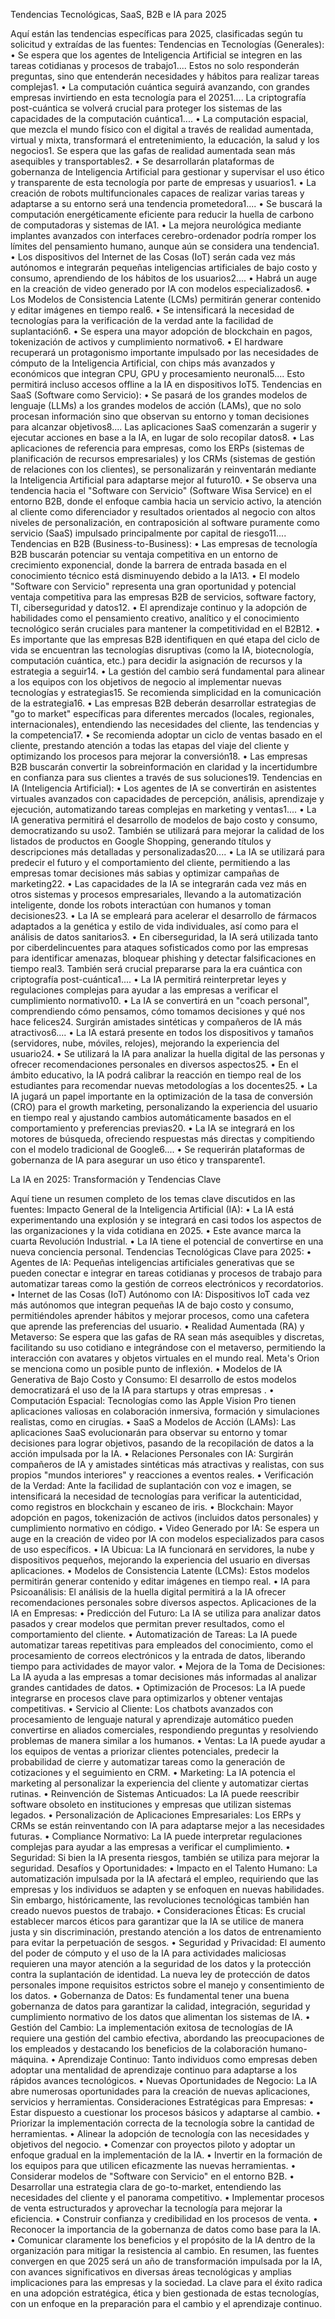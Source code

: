 Tendencias Tecnológicas, SaaS, B2B e IA para 2025

Aquí están las tendencias específicas para 2025, clasificadas según tu solicitud y extraídas de las fuentes:
Tendencias en Tecnologías (Generales):
•
Se espera que los agentes de Inteligencia Artificial se integren en las tareas cotidianas y procesos de trabajo1.... Estos no solo responderán preguntas, sino que entenderán necesidades y hábitos para realizar tareas complejas1.
•
La computación cuántica seguirá avanzando, con grandes empresas invirtiendo en esta tecnología para el 20251.... La criptografía post-cuántica se volverá crucial para proteger los sistemas de las capacidades de la computación cuántica1....
•
La computación espacial, que mezcla el mundo físico con el digital a través de realidad aumentada, virtual y mixta, transformará el entretenimiento, la educación, la salud y los negocios1. Se espera que las gafas de realidad aumentada sean más asequibles y transportables2.
•
Se desarrollarán plataformas de gobernanza de Inteligencia Artificial para gestionar y supervisar el uso ético y transparente de esta tecnología por parte de empresas y usuarios1.
•
La creación de robots multifuncionales capaces de realizar varias tareas y adaptarse a su entorno será una tendencia prometedora1....
•
Se buscará la computación energéticamente eficiente para reducir la huella de carbono de computadoras y sistemas de IA1.
•
La mejora neurológica mediante implantes avanzados con interfaces cerebro-ordenador podría romper los límites del pensamiento humano, aunque aún se considera una tendencia1.
•
Los dispositivos del Internet de las Cosas (IoT) serán cada vez más autónomos e integrarán pequeñas inteligencias artificiales de bajo costo y consumo, aprendiendo de los hábitos de los usuarios2....
•
Habrá un auge en la creación de video generado por IA con modelos especializados6.
•
Los Modelos de Consistencia Latente (LCMs) permitirán generar contenido y editar imágenes en tiempo real6.
•
Se intensificará la necesidad de tecnologías para la verificación de la verdad ante la facilidad de suplantación6.
•
Se espera una mayor adopción de blockchain en pagos, tokenización de activos y cumplimiento normativo6.
•
El hardware recuperará un protagonismo importante impulsado por las necesidades de cómputo de la Inteligencia Artificial, con chips más avanzados y económicos que integran CPU, GPU y procesamiento neuronal5.... Esto permitirá incluso accesos offline a la IA en dispositivos IoT5.
Tendencias en SaaS (Software como Servicio):
•
Se pasará de los grandes modelos de lenguaje (LLMs) a los grandes modelos de acción (LAMs), que no solo procesan información sino que observan su entorno y toman decisiones para alcanzar objetivos8.... Las aplicaciones SaaS comenzarán a sugerir y ejecutar acciones en base a la IA, en lugar de solo recopilar datos8.
•
Las aplicaciones de referencia para empresas, como los ERPs (sistemas de planificación de recursos empresariales) y los CRMs (sistemas de gestión de relaciones con los clientes), se personalizarán y reinventarán mediante la Inteligencia Artificial para adaptarse mejor al futuro10.
•
Se observa una tendencia hacia el "Software con Servicio" (Software Wisa Service) en el entorno B2B, donde el enfoque cambia hacia un servicio activo, la atención al cliente como diferenciador y resultados orientados al negocio con altos niveles de personalización, en contraposición al software puramente como servicio (SaaS) impulsado principalmente por capital de riesgo11....
Tendencias en B2B (Business-to-Business):
•
Las empresas de tecnología B2B buscarán potenciar su ventaja competitiva en un entorno de crecimiento exponencial, donde la barrera de entrada basada en el conocimiento técnico está disminuyendo debido a la IA13.
•
El modelo "Software con Servicio" representa una gran oportunidad y potencial ventaja competitiva para las empresas B2B de servicios, software factory, TI, ciberseguridad y datos12.
•
El aprendizaje continuo y la adopción de habilidades como el pensamiento creativo, analítico y el conocimiento tecnológico serán cruciales para mantener la competitividad en el B2B12.
•
Es importante que las empresas B2B identifiquen en qué etapa del ciclo de vida se encuentran las tecnologías disruptivas (como la IA, biotecnología, computación cuántica, etc.) para decidir la asignación de recursos y la estrategia a seguir14.
•
La gestión del cambio será fundamental para alinear a los equipos con los objetivos de negocio al implementar nuevas tecnologías y estrategias15. Se recomienda simplicidad en la comunicación de la estrategia16.
•
Las empresas B2B deberán desarrollar estrategias de "go to market" específicas para diferentes mercados (locales, regionales, internacionales), entendiendo las necesidades del cliente, las tendencias y la competencia17.
•
Se recomienda adoptar un ciclo de ventas basado en el cliente, prestando atención a todas las etapas del viaje del cliente y optimizando los procesos para mejorar la conversión18.
•
Las empresas B2B buscarán convertir la sobreinformación en claridad y la incertidumbre en confianza para sus clientes a través de sus soluciones19.
Tendencias en IA (Inteligencia Artificial):
•
Los agentes de IA se convertirán en asistentes virtuales avanzados con capacidades de percepción, análisis, aprendizaje y ejecución, automatizando tareas complejas en marketing y ventas1....
•
La IA generativa permitirá el desarrollo de modelos de bajo costo y consumo, democratizando su uso2. También se utilizará para mejorar la calidad de los listados de productos en Google Shopping, generando títulos y descripciones más detalladas y personalizadas20....
•
La IA se utilizará para predecir el futuro y el comportamiento del cliente, permitiendo a las empresas tomar decisiones más sabias y optimizar campañas de marketing22.
•
Las capacidades de la IA se integrarán cada vez más en otros sistemas y procesos empresariales, llevando a la automatización inteligente, donde los robots interactúan con humanos y toman decisiones23.
•
La IA se empleará para acelerar el desarrollo de fármacos adaptados a la genética y estilo de vida individuales, así como para el análisis de datos sanitarios3.
•
En ciberseguridad, la IA será utilizada tanto por ciberdelincuentes para ataques sofisticados como por las empresas para identificar amenazas, bloquear phishing y detectar falsificaciones en tiempo real3. También será crucial prepararse para la era cuántica con criptografía post-cuántica1....
•
La IA permitirá reinterpretar leyes y regulaciones complejas para ayudar a las empresas a verificar el cumplimiento normativo10.
•
La IA se convertirá en un "coach personal", comprendiendo cómo pensamos, cómo tomamos decisiones y qué nos hace felices24. Surgirán amistades sintéticas y compañeros de IA más atractivos6....
•
La IA estará presente en todos los dispositivos y tamaños (servidores, nube, móviles, relojes), mejorando la experiencia del usuario24.
•
Se utilizará la IA para analizar la huella digital de las personas y ofrecer recomendaciones personales en diversos aspectos25.
•
En el ámbito educativo, la IA podrá calibrar la reacción en tiempo real de los estudiantes para recomendar nuevas metodologías a los docentes25.
•
La IA jugará un papel importante en la optimización de la tasa de conversión (CRO) para el growth marketing, personalizando la experiencia del usuario en tiempo real y ajustando cambios automáticamente basados en el comportamiento y preferencias previas20.
•
La IA se integrará en los motores de búsqueda, ofreciendo respuestas más directas y compitiendo con el modelo tradicional de Google6....
•
Se requerirán plataformas de gobernanza de IA para asegurar un uso ético y transparente1.


La IA en 2025: Transformación y Tendencias Clave

Aquí tiene un resumen completo de los temas clave discutidos en las fuentes:
Impacto General de la Inteligencia Artificial (IA):
•
La IA está experimentando una explosión y se integrará en casi todos los aspectos de las organizaciones y la vida cotidiana en 2025.
•
Este avance marca la cuarta Revolución Industrial.
•
La IA tiene el potencial de convertirse en una nueva conciencia personal.
Tendencias Tecnológicas Clave para 2025:
•
Agentes de IA: Pequeñas inteligencias artificiales generativas que se pueden conectar e integrar en tareas cotidianas y procesos de trabajo para automatizar tareas como la gestión de correos electrónicos y recordatorios.
•
Internet de las Cosas (IoT) Autónomo con IA: Dispositivos IoT cada vez más autónomos que integran pequeñas IA de bajo costo y consumo, permitiéndoles aprender hábitos y mejorar procesos, como una cafetera que aprende las preferencias del usuario.
•
Realidad Aumentada (RA) y Metaverso: Se espera que las gafas de RA sean más asequibles y discretas, facilitando su uso cotidiano e integrándose con el metaverso, permitiendo la interacción con avatares y objetos virtuales en el mundo real. Meta's Orion se menciona como un posible punto de inflexión.
•
Modelos de IA Generativa de Bajo Costo y Consumo: El desarrollo de estos modelos democratizará el uso de la IA para startups y otras empresas .
•
Computación Espacial: Tecnologías como las Apple Vision Pro tienen aplicaciones valiosas en colaboración inmersiva, formación y simulaciones realistas, como en cirugías.
•
SaaS a Modelos de Acción (LAMs): Las aplicaciones SaaS evolucionarán para observar su entorno y tomar decisiones para lograr objetivos, pasando de la recopilación de datos a la acción impulsada por la IA.
•
Relaciones Personales con IA: Surgirán compañeros de IA y amistades sintéticas más atractivas y realistas, con sus propios "mundos interiores" y reacciones a eventos reales.
•
Verificación de la Verdad: Ante la facilidad de suplantación con voz e imagen, se intensificará la necesidad de tecnologías para verificar la autenticidad, como registros en blockchain y escaneo de iris.
•
Blockchain: Mayor adopción en pagos, tokenización de activos (incluidos datos personales) y cumplimiento normativo en código.
•
Video Generado por IA: Se espera un auge en la creación de video por IA con modelos especializados para casos de uso específicos.
•
IA Ubicua: La IA funcionará en servidores, la nube y dispositivos pequeños, mejorando la experiencia del usuario en diversas aplicaciones.
•
Modelos de Consistencia Latente (LCMs): Estos modelos permitirán generar contenido y editar imágenes en tiempo real.
•
IA para Psicoanálisis: El análisis de la huella digital permitirá a la IA ofrecer recomendaciones personales sobre diversos aspectos.
Aplicaciones de la IA en Empresas:
•
Predicción del Futuro: La IA se utiliza para analizar datos pasados y crear modelos que permitan prever resultados, como el comportamiento del cliente.
•
Automatización de Tareas: La IA puede automatizar tareas repetitivas para empleados del conocimiento, como el procesamiento de correos electrónicos y la entrada de datos, liberando tiempo para actividades de mayor valor.
•
Mejora de la Toma de Decisiones: La IA ayuda a las empresas a tomar decisiones más informadas al analizar grandes cantidades de datos.
•
Optimización de Procesos: La IA puede integrarse en procesos clave para optimizarlos y obtener ventajas competitivas.
•
Servicio al Cliente: Los chatbots avanzados con procesamiento de lenguaje natural y aprendizaje automático pueden convertirse en aliados comerciales, respondiendo preguntas y resolviendo problemas de manera similar a los humanos.
•
Ventas: La IA puede ayudar a los equipos de ventas a priorizar clientes potenciales, predecir la probabilidad de cierre y automatizar tareas como la generación de cotizaciones y el seguimiento en CRM.
•
Marketing: La IA potencia el marketing al personalizar la experiencia del cliente y automatizar ciertas rutinas.
•
Reinvención de Sistemas Anticuados: La IA puede reescribir software obsoleto en instituciones y empresas que utilizan sistemas legados.
•
Personalización de Aplicaciones Empresariales: Los ERPs y CRMs se están reinventando con IA para adaptarse mejor a las necesidades futuras.
•
Compliance Normativo: La IA puede interpretar regulaciones complejas para ayudar a las empresas a verificar el cumplimiento.
•
Seguridad: Si bien la IA presenta riesgos, también se utiliza para mejorar la seguridad.
Desafíos y Oportunidades:
•
Impacto en el Talento Humano: La automatización impulsada por la IA afectará el empleo, requiriendo que las empresas y los individuos se adapten y se enfoquen en nuevas habilidades. Sin embargo, históricamente, las revoluciones tecnológicas también han creado nuevos puestos de trabajo.
•
Consideraciones Éticas: Es crucial establecer marcos éticos para garantizar que la IA se utilice de manera justa y sin discriminación, prestando atención a los datos de entrenamiento para evitar la perpetuación de sesgos.
•
Seguridad y Privacidad: El aumento del poder de cómputo y el uso de la IA para actividades maliciosas requieren una mayor atención a la seguridad de los datos y la protección contra la suplantación de identidad. La nueva ley de protección de datos personales impone requisitos estrictos sobre el manejo y consentimiento de los datos.
•
Gobernanza de Datos: Es fundamental tener una buena gobernanza de datos para garantizar la calidad, integración, seguridad y cumplimiento normativo de los datos que alimentan los sistemas de IA.
•
Gestión del Cambio: La implementación exitosa de tecnologías de IA requiere una gestión del cambio efectiva, abordando las preocupaciones de los empleados y destacando los beneficios de la colaboración humano-máquina.
•
Aprendizaje Continuo: Tanto individuos como empresas deben adoptar una mentalidad de aprendizaje continuo para adaptarse a los rápidos avances tecnológicos.
•
Nuevas Oportunidades de Negocio: La IA abre numerosas oportunidades para la creación de nuevas aplicaciones, servicios y herramientas.
Consideraciones Estratégicas para Empresas:
•
Estar dispuesto a cuestionar los procesos básicos y adaptarse al cambio.
•
Priorizar la implementación correcta de la tecnología sobre la cantidad de herramientas.
•
Alinear la adopción de tecnología con las necesidades y objetivos del negocio.
•
Comenzar con proyectos piloto y adoptar un enfoque gradual en la implementación de la IA.
•
Invertir en la formación de los equipos para que utilicen eficazmente las nuevas herramientas.
•
Considerar modelos de "Software con Servicio" en el entorno B2B.
•
Desarrollar una estrategia clara de go-to-market, entendiendo las necesidades del cliente y el panorama competitivo.
•
Implementar procesos de venta estructurados y aprovechar la tecnología para mejorar la eficiencia.
•
Construir confianza y credibilidad en los procesos de venta.
•
Reconocer la importancia de la gobernanza de datos como base para la IA.
•
Comunicar claramente los beneficios y el propósito de la IA dentro de la organización para mitigar la resistencia al cambio.
En resumen, las fuentes convergen en que 2025 será un año de transformación impulsada por la IA, con avances significativos en diversas áreas tecnológicas y amplias implicaciones para las empresas y la sociedad. La clave para el éxito radica en una adopción estratégica, ética y bien gestionada de estas tecnologías, con un enfoque en la preparación para el cambio y el aprendizaje continuo.
